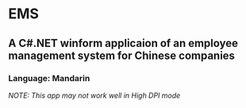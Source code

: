 # EMS
## A C#.NET winform applicaion of an employee management system for Chinese companies
### Language: Mandarin
_NOTE: This app may not work well in High DPI mode_
